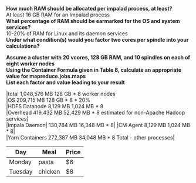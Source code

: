 <strong>How much RAM should be allocated per impalad process, at least?</strong>  
At least 16 GB RAM for an Impalad process  
<strong>What percentage of RAM should be earmarked for the OS and system services?</strong>  
10-20% of RAM for Linux and its daemon services  
<strong>Under what condition(s) would you factor two cores per spindle into your calculations?</strong>  

<strong>Assume a cluster with 20 vcores, 128 GB RAM, and 10 spindles on each of eight worker nodes</strong>  
<strong>Using the Container Formula given in Table 8, calculate an appropriate value for mapreduce.jobs.maps</strong>  
<strong>List each factor and value leading to your result</strong>  



|total            1,048,576 MB      128 GB * 8 worker nodes  
|OS                 209,715 MB      128 GB * 8 * 20%  
|HDFS Datanode        8,129 MB    1,024 MB * 8  
|Overhead           419,432 MB   52,429 MB * 8 estimated for non-Apache Hadoop services|  
|Impala Daemon|      130,784 MB   16,348 MB * 8|
|CM Agent             8,129 MB    1,024 MB * 8|  
|Yarn Containers    272,387 MB   34,048 MB * 8 Total - other processes|  

| Day     | Meal    | Price |
| --------|---------|-------|
| Monday  | pasta   | $6    |
| Tuesday | chicken | $8    |
